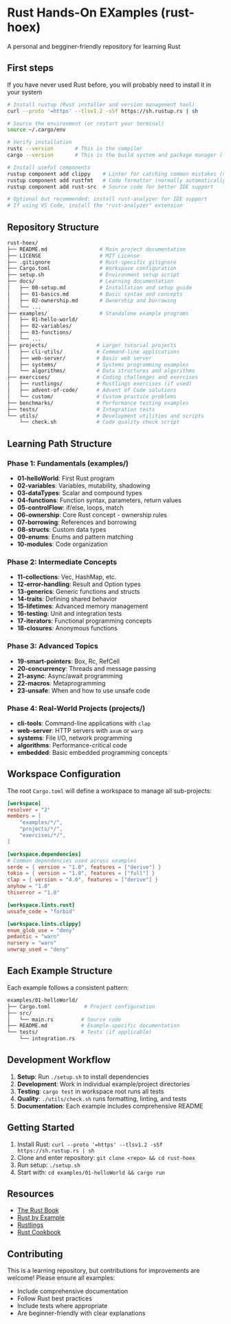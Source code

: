 # Rust Hands-On EXamples (rust-hoex)

A personal and begginer-friendly repository for learning Rust

## First steps

If you have never used Rust before, you will probably need to install it in your system

```bash
# Install rustup (Rust installer and version management tool)
curl --proto '=https' --tlsv1.2 -sSf https://sh.rustup.rs | sh

# Source the environment (or restart your terminal)
source ~/.cargo/env

# Verify installation
rustc --version       # This is the compiler
cargo --version       # This is the build system and package manager (like pip + make)

# Install useful components
rustup component add clippy    # Linter for catching common mistakes (normally automatically installed)
rustup component add rustfmt   # Code formatter (normally automatically installed)
rustup component add rust-src  # Source code for better IDE support

# Optional but recommended: install rust-analyzer for IDE support
# If using VS Code, install the "rust-analyzer" extension
```

## Repository Structure

```bash
rust-hoex/
├── README.md                 # Main project documentation
├── LICENSE                   # MIT License
├── .gitignore                # Rust-specific gitignore
├── Cargo.toml                # Workspace configuration
├── setup.sh                  # Environment setup script
├── docs/                     # Learning documentation
│   ├── 00-setup.md           # Installation and setup guide
│   ├── 01-basics.md          # Basic syntax and concepts
│   ├── 02-ownership.md       # Ownership and borrowing
│   └── ...
├── examples/                 # Standalone example programs
│   ├── 01-hello-world/
│   ├── 02-variables/
│   ├── 03-functions/
│   └── ...
├── projects/                # Larger tutorial projects
│   ├── cli-utils/           # Command-line applications
│   ├── web-server/          # Basic web server
│   ├── systems/             # Systems programming examples
│   └── algorithms/          # Data structures and algorithms
├── exercises/               # Coding challenges and exercises
│   ├── rustlings/           # Rustlings exercises (if used)
│   ├── advent-of-code/      # Advent of Code solutions
│   └── custom/              # Custom practice problems
├── benchmarks/              # Performance testing examples
├── tests/                   # Integration tests
└── utils/                   # Development utilities and scripts
    └── check.sh             # Code quality check script
```

## Learning Path Structure

### Phase 1: Fundamentals (examples/)

- **01-helloWorld**: First Rust program
- **02-variables**: Variables, mutability, shadowing
- **03-dataTypes**: Scalar and compound types
- **04-functions**: Function syntax, parameters, return values
- **05-controlFlow**: if/else, loops, match
- **06-ownership**: Core Rust concept - ownership rules
- **07-borrowing**: References and borrowing
- **08-structs**: Custom data types
- **09-enums**: Enums and pattern matching
- **10-modules**: Code organization

### Phase 2: Intermediate Concepts

- **11-collections**: Vec, HashMap, etc.
- **12-error-handling**: Result and Option types
- **13-generics**: Generic functions and structs
- **14-traits**: Defining shared behavior
- **15-lifetimes**: Advanced memory management
- **16-testing**: Unit and integration tests
- **17-iterators**: Functional programming concepts
- **18-closures**: Anonymous functions

### Phase 3: Advanced Topics

- **19-smart-pointers**: Box, Rc, RefCell
- **20-concurrency**: Threads and message passing
- **21-async**: Async/await programming
- **22-macros**: Metaprogramming
- **23-unsafe**: When and how to use unsafe code

### Phase 4: Real-World Projects (projects/)

- **cli-tools**: Command-line applications with `clap`
- **web-server**: HTTP servers with `axum` or `warp`
- **systems**: File I/O, network programming
- **algorithms**: Performance-critical code
- **embedded**: Basic embedded programming concepts

## Workspace Configuration

The root `Cargo.toml` will define a workspace to manage all sub-projects:

```toml
[workspace]
resolver = "2"
members = [
    "examples/*/",
    "projects/*/",
    "exercises/*/",
]

[workspace.dependencies]
# Common dependencies used across examples
serde = { version = "1.0", features = ["derive"] }
tokio = { version = "1.0", features = ["full"] }
clap = { version = "4.0", features = ["derive"] }
anyhow = "1.0"
thiserror = "1.0"

[workspace.lints.rust]
unsafe_code = "forbid"

[workspace.lints.clippy]
enum_glob_use = "deny"
pedantic = "warn"
nursery = "warn"
unwrap_used = "deny"
```

## Each Example Structure

Each example follows a consistent pattern:

```bash
examples/01-helloWorld/
├── Cargo.toml           # Project configuration
├── src/
│   └── main.rs         # Source code
├── README.md           # Example-specific documentation
└── tests/              # Tests (if applicable)
    └── integration.rs
```

## Development Workflow

1. **Setup**: Run `./setup.sh` to install dependencies
2. **Development**: Work in individual example/project directories
3. **Testing**: `cargo test` in workspace root runs all tests
4. **Quality**: `./utils/check.sh` runs formatting, linting, and tests
5. **Documentation**: Each example includes comprehensive README

## Getting Started

1. Install Rust: `curl --proto '=https' --tlsv1.2 -sSf https://sh.rustup.rs | sh`
2. Clone and enter repository: `git clone <repo> && cd rust-hoex`
3. Run setup: `./setup.sh`
4. Start with: `cd examples/01-helloWorld && cargo run`

## Resources

- [The Rust Book](https://doc.rust-lang.org/book/)
- [Rust by Example](https://doc.rust-lang.org/rust-by-example/)
- [Rustlings](https://github.com/rust-lang/rustlings)
- [Rust Cookbook](https://rust-lang-nursery.github.io/rust-cookbook/)

## Contributing

This is a learning repository, but contributions for improvements are welcome!
Please ensure all examples:

- Include comprehensive documentation
- Follow Rust best practices
- Include tests where appropriate
- Are beginner-friendly with clear explanations
